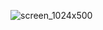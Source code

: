 ![screen_1024x500](https://user-images.githubusercontent.com/47548927/152996375-baae2021-db29-4705-bfaf-65712c1d2c5f.jpg)
